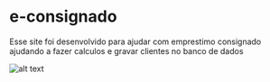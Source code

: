 # e-consignado
Esse site foi desenvolvido para ajudar com emprestimo consignado ajudando a fazer calculos e gravar clientes no banco de dados

![alt text](https://github.com/[username]/[reponame]/blob/[branch]/image.jpg?raw=true)
